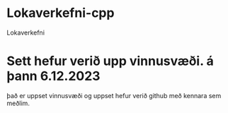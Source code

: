 # Lokaverkefni-cpp
Lokaverkefni

# Sett hefur verið upp vinnusvæði. á þann 6.12.2023
það er uppset vinnusvæði og uppset hefur verið github með kennara sem meðlim.
